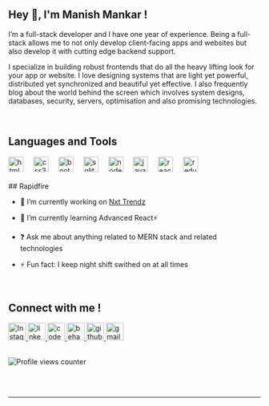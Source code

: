 ## Hey 👋, I'm Manish Mankar !
I’m a full-stack developer and I have one year of experience. Being a full-stack allows me to not only develop client-facing apps and websites but also develop it with cutting edge backend support.

I specialize in building robust frontends that do all the heavy lifting look for your app or website. I love designing systems that are light yet powerful, distributed yet synchronized and beautiful yet effective. I also frequently blog about the world behind the screen which involves system designs, databases, security, servers, optimisation and also promising technologies.  

<br/>
 
## Languages and Tools 

<div align="left">
  <img src="https://cdn.jsdelivr.net/gh/devicons/devicon/icons/html5/html5-original.svg" height="30" alt="html5 logo"  />
  <img width="12" />
  <img src="https://cdn.jsdelivr.net/gh/devicons/devicon/icons/css3/css3-original.svg" height="30" alt="css3 logo"  />
  <img width="12" />
  <img src="https://cdn.jsdelivr.net/gh/devicons/devicon/icons/bootstrap/bootstrap-original.svg" height="30" alt="bootstrap logo"  />
  <img width="12" />
  <img src="https://cdn.jsdelivr.net/gh/devicons/devicon/icons/sqlite/sqlite-original.svg" height="30" alt="sqlite logo"  />
  <img width="12" />
  <img src="https://cdn.jsdelivr.net/gh/devicons/devicon/icons/nodejs/nodejs-original.svg" height="30" alt="nodejs logo"  />
  <img width="12" />
  <img src="https://cdn.jsdelivr.net/gh/devicons/devicon/icons/javascript/javascript-original.svg" height="30" alt="javascript logo"  />
  <img width="12" />
  <img src="https://cdn.jsdelivr.net/gh/devicons/devicon/icons/react/react-original.svg" height="30" alt="react logo"  />
  <img width="12" />
  <img src="https://cdn.jsdelivr.net/gh/devicons/devicon/icons/redux/redux-original.svg" height="30" alt="redux logo"  />
</div>

<br />
## Rapidfire 

- 🔭 I’m currently working on [Nxt Trendz](https://nxtxtrendzzzzz.ccbp.tech/)  
  

- 🌱 I’m currently learning Advanced React⚡
  

- ❓ Ask me about anything related to MERN stack and related technologies  
  

- ⚡ Fun fact: I keep night shift swithed on at all times

<br />

## Connect with me !

<div align="left">
<a href="https://instagram.com/https://www.instagram.com/iammanish.007" target="_blank">
<img src=https://img.shields.io/badge/instagram-%23000000.svg?&style=for-the-badge&logo=instagram&logoColor=white height="35" alt=Instagram/>
</a>
<a href="https://linkedin.com/in/https://www.linkedin.com/in/manishmankar/" target="_blank">
<img src=https://img.shields.io/badge/linkedin-%231E77B5.svg?&style=for-the-badge&logo=linkedin&logoColor=white alt=linkedin height="35" />
</a>
<a href="https://codepen.com/https://codepen.io/Manish-Mankar-the-solid" target="_blank">
<img src=https://img.shields.io/badge/codepen-%23131417.svg?&style=for-the-badge&logo=codepen&logoColor=white alt=codepen height="35" />
</a>
<a href="https://www.behance.net/https://www.behance.net/manishmankar1" target="_blank">
<img src=https://img.shields.io/badge/behance-%23191919.svg?&style=for-the-badge&logo=behance&logoColor=white alt=behance height="35" />
</a>  
<a href="https://github.com/https://github.com/manish-mankar" target="_blank">
<img src=https://img.shields.io/badge/github-%2324292e.svg?&style=for-the-badge&logo=github&logoColor=white alt=github height="35" />
</a>
<a href="manishmankar0781@gmail.com" target="_blank">
<img src="https://img.shields.io/static/v1?message=Gmail&logo=gmail&label=&color=D14836&logoColor=white&labelColor=&style=for-the-badge" height="35" alt="gmail logo"  />
</a>
</div>

<br/>  

![Profile views counter](https://komarev.com/ghpvc/?username=rishavanand&&style=flat-square)  
  

<br/>  


<br />

--------

